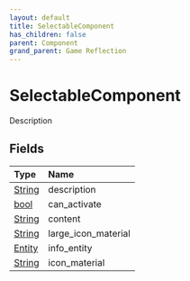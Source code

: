 ```yaml
---
layout: default
title: SelectableComponent
has_children: false
parent: Component
grand_parent: Game Reflection
---
```

# SelectableComponent
Description 

## Fields

| Type | Name |
|:----------|:--------------|
| [String](/riftbreaker-wiki/docs/game-reflection/components/string/) | description |
| [bool](/riftbreaker-wiki/docs/game-reflection/components/bool/) | can_activate |
| [String](/riftbreaker-wiki/docs/game-reflection/components/string/) | content |
| [String](/riftbreaker-wiki/docs/game-reflection/components/string/) | large_icon_material |
| [Entity](/riftbreaker-wiki/docs/game-reflection/classes/entity/) | info_entity |
| [String](/riftbreaker-wiki/docs/game-reflection/components/string/) | icon_material |

